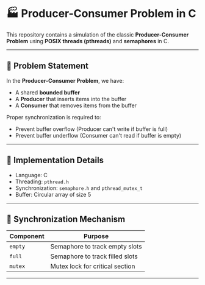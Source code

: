 # 🏭 Producer-Consumer Problem in C

This repository contains a simulation of the classic **Producer-Consumer Problem** using **POSIX threads (pthreads)** and **semaphores** in C.

---

## 🧠 Problem Statement

In the **Producer-Consumer Problem**, we have:
- A shared **bounded buffer**
- A **Producer** that inserts items into the buffer
- A **Consumer** that removes items from the buffer

Proper synchronization is required to:
- Prevent buffer overflow (Producer can't write if buffer is full)
- Prevent buffer underflow (Consumer can't read if buffer is empty)

---

## 🔧 Implementation Details

- Language: C
- Threading: `pthread.h`
- Synchronization: `semaphore.h` and `pthread_mutex_t`
- Buffer: Circular array of size 5

---

## 🚦 Synchronization Mechanism

| Component   | Purpose                        |
|-------------|--------------------------------|
| `empty`     | Semaphore to track empty slots |
| `full`      | Semaphore to track filled slots|
| `mutex`     | Mutex lock for critical section|

---

